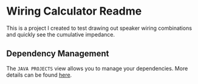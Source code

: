 # Wiring Calculator Readme
This is a project I created to test drawing out speaker wiring combinations and quickly see the cumulative impedance.

## Dependency Management

The `JAVA PROJECTS` view allows you to manage your dependencies. More details can be found [here](https://github.com/microsoft/vscode-java-dependency#manage-dependencies).
